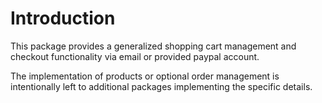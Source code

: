 Introduction
=========

This package provides a generalized shopping cart management and checkout
functionality via email or provided paypal account.

The implementation of products or optional order management is intentionally
left to additional packages implementing the specific details.
